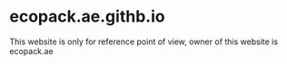# ecopack.ae.githb.io
This website is only for reference point of view, owner of this website is ecopack.ae
